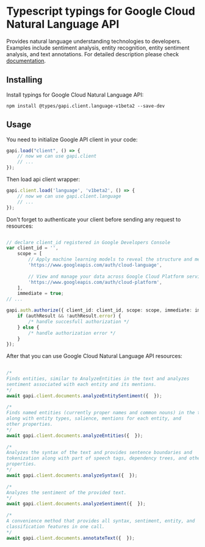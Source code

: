 # Typescript typings for Google Cloud Natural Language API
Provides natural language understanding technologies to developers. Examples include sentiment analysis, entity recognition, entity sentiment analysis, and text annotations.
For detailed description please check [documentation](https://cloud.google.com/natural-language/).

## Installing

Install typings for Google Cloud Natural Language API:
```
npm install @types/gapi.client.language-v1beta2 --save-dev
```

## Usage

You need to initialize Google API client in your code:
```typescript
gapi.load("client", () => { 
    // now we can use gapi.client
    // ... 
});
```

Then load api client wrapper:
```typescript
gapi.client.load('language', 'v1beta2', () => {
    // now we can use gapi.client.language
    // ... 
});
```

Don't forget to authenticate your client before sending any request to resources:
```typescript

// declare client_id registered in Google Developers Console
var client_id = '',
    scope = [     
        // Apply machine learning models to reveal the structure and meaning of text
        'https://www.googleapis.com/auth/cloud-language',
    
        // View and manage your data across Google Cloud Platform services
        'https://www.googleapis.com/auth/cloud-platform',
    ],
    immediate = true;
// ...

gapi.auth.authorize({ client_id: client_id, scope: scope, immediate: immediate }, authResult => {
    if (authResult && !authResult.error) {
        /* handle succesfull authorization */
    } else {
        /* handle authorization error */
    }
});            
```

After that you can use Google Cloud Natural Language API resources:

```typescript 
    
/* 
Finds entities, similar to AnalyzeEntities in the text and analyzes
sentiment associated with each entity and its mentions.  
*/
await gapi.client.documents.analyzeEntitySentiment({  }); 
    
/* 
Finds named entities (currently proper names and common nouns) in the text
along with entity types, salience, mentions for each entity, and
other properties.  
*/
await gapi.client.documents.analyzeEntities({  }); 
    
/* 
Analyzes the syntax of the text and provides sentence boundaries and
tokenization along with part of speech tags, dependency trees, and other
properties.  
*/
await gapi.client.documents.analyzeSyntax({  }); 
    
/* 
Analyzes the sentiment of the provided text.  
*/
await gapi.client.documents.analyzeSentiment({  }); 
    
/* 
A convenience method that provides all syntax, sentiment, entity, and
classification features in one call.  
*/
await gapi.client.documents.annotateText({  });
```